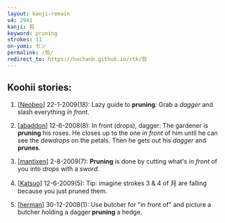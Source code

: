 ```yaml
---
layout: kanji-remain
v4: 2941
kanji: 剪
keyword: pruning
strokes: 11
on-yomi: セン
permalink: /剪/
redirect_to: https://hochanh.github.io/rtk/剪
---
```


## Koohii stories: 

1) [<a href="http://kanji.koohii.com/profile/Neobeo">Neobeo</a>] 22-1-2009(18): Lazy guide to<strong> pruning</strong>: Grab a <em>dagger</em> and slash everything <em>in front</em>.

2) [<a href="http://kanji.koohii.com/profile/abaddon">abaddon</a>] 12-6-2008(8): In front (drops), dagger: The gardener is<strong> pruning</strong> his roses. He closes up to the one <em>in front</em> of him until he can see the dew<em>drops</em> on the petals. Then he gets out his <em>dagger</em> and <strong>prunes</strong>.

3) [<a href="http://kanji.koohii.com/profile/mantixen">mantixen</a>] 2-8-2009(7): <strong>Pruning</strong> is done by cutting what&#039;s <em>in front</em> of you into <em>drops</em> with a <em>sword</em>.

4) [<a href="http://kanji.koohii.com/profile/Katsuo">Katsuo</a>] 12-6-2009(5): Tip: imagine strokes 3 &amp; 4 of 月 are falling because you just pruned them.

5) [<a href="http://kanji.koohii.com/profile/herman">herman</a>] 30-12-2008(1): Use butcher for &quot;in front of&quot; and picture a butcher holding a dagger<strong> pruning</strong> a hedge.

